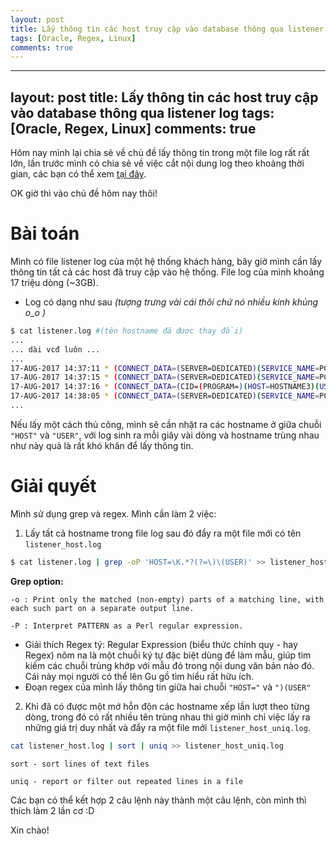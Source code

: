 ```yaml
---
layout: post
title: Lấy thông tin các host truy cập vào database thông qua listener log
tags: [Oracle, Regex, Linux]
comments: true
---
```



---
layout: post
title: Lấy thông tin các host truy cập vào database thông qua listener log
tags: [Oracle, Regex, Linux]
comments: true
---

Hôm nay mình lại chia sẻ về chủ đề lấy thông tin trong một file log rất rất lớn, lần trước mình có chia sẻ về việc cắt nội dung log theo khoảng thời gian, các bạn có thể xem [tại đây](https://datoracle.github.io/2017-06-17-lay-du-lieu-giua-hai-khoang-thoi-gian-file-log/).

OK giờ thì vào chủ đề hôm nay thôi!
# Bài toán
Mình có file listener log của một hệ thống khách hàng, bây giờ mình cần lấy thông tin tất cả các host đã truy cập vào hệ thống. File log của mình khoảng 17 triệu dòng (~3GB).

- Log có dạng như sau _(tượng trưng vài cái thôi chứ nó nhiều kinh khủng o_o )_
```sh
$ cat listener.log #(tên hostname đã được thay đổi)
...
... dài vcđ luôn ...
...
17-AUG-2017 14:37:11 * (CONNECT_DATA=(SERVER=DEDICATED)(SERVICE_NAME=PCPACK)(CID=(PROGRAM=d:\oracle\product\11.2.0\dbhome_1\bin\ORACLE.EXE)(HOST=HOSTNAME1)(USER=SYSTEM))) * (ADDRESS=(PROTOCOL=tcp)(HOST=10.250.160.89)(PORT=31097)) * establish * PCPACK * 0
17-AUG-2017 14:37:15 * (CONNECT_DATA=(SERVER=DEDICATED)(SERVICE_NAME=PCPACK)(CID=(PROGRAM=d:\oracle\product\11.2.0\dbhome_1\bin\ORACLE.EXE)(HOST=HOSTNAME2)(USER=SYSTEM))) * (ADDRESS=(PROTOCOL=tcp)(HOST=10.250.160.40)(PORT=51444)) * establish * PCPACK * 0
17-AUG-2017 14:37:16 * (CONNECT_DATA=(CID=(PROGRAM=)(HOST=HOSTNAME3)(USER=SYSTEM$))(SERVICE_NAME=PCPACK)) * (ADDRESS=(PROTOCOL=tcp)(HOST=10.250.160.31)(PORT=59307)) * establish * PCPACK * 0
17-AUG-2017 14:38:05 * (CONNECT_DATA=(SERVER=DEDICATED)(SERVICE_NAME=PCPACK)(CID=(PROGRAM=d:\oracle\product\11.2.0\dbhome_1\bin\ORACLE.EXE)(HOST=HOSTNAME4)(USER=SYSTEM))) * (ADDRESS=(PROTOCOL=tcp)(HOST=10.250.160.89)(PORT=31322)) * establish * PCPACK * 0
...
```

Nếu lấy một cách thủ công, mình sẽ cần nhặt ra các hostname ở giữa chuỗi `"HOST"` và `"USER"`, với log sinh ra mỗi giây vài dòng và hostname trùng nhau như này quả là rất khó khăn để lấy thông tin.

# Giải quyết
Mình sử dụng grep và regex. Mình cần làm 2 việc:

1. Lấy tất cả hostname trong file log sau đó đẩy ra một file mới có tên `listener_host.log`
```sh
$ cat listener.log | grep -oP 'HOST=\K.*?(?=\)\(USER)' >> listener_host.log
```
**Grep option:**

`-o : Print only the matched (non-empty) parts of a matching line, with each such part on a separate output line.`

`-P : Interpret PATTERN as a Perl regular expression.`


- Giải thích Regex tý: Regular Expression (biểu thức chính quy - hay Regex) nôm na là một chuỗi ký tự đặc biệt dùng để làm mẫu, giúp tìm kiếm các chuỗi trùng khớp với mẫu đó trong nội dung văn bản nào đó. Cái này mọi người có thể lên Gu gồ tìm hiểu rất hữu ích.
- Đoạn regex của mình lấy thông tin giữa hai chuỗi `"HOST="` và `")(USER"`

2. Khi đã có được một mớ hỗn độn các hostname xếp lần lượt theo từng dòng, trong đó có rất nhiều tên trùng nhau thì giờ mình chỉ việc lấy ra những giá trị duy nhất và đẩy ra một file mới `listener_host_uniq.log`.
```sh
cat listener_host.log | sort | uniq >> listener_host_uniq.log
```
`sort - sort lines of text files`

`uniq - report or filter out repeated lines in a file`


Các bạn có thể kết hợp 2 câu lệnh này thành một câu lệnh, còn mình thì thích làm 2 lần cơ :D

Xin chào!
